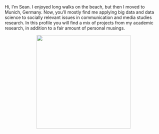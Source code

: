 
<!--
Welcome to my profile! 
-->

<div class="row">
  <div class="col-md-8" markdown="1">
  Hi, I'm Sean. I enjoyed long walks on the beach, but then I moved to Munich, Germany. Now, you'll mostly find me applying big data and data science to socially relevant issues in communication and media studies research. In this profile you will find a mix of projects from my academic research, in addition to a fair amount of personal musings. 
  </div>
  <div class="col-md-4" markdown="1">
  <!-- ![Alt Text](../img/folder/blah.jpg) -->
  <p align="center">  
      <img src="https://user-images.githubusercontent.com/9055031/207847628-12d295de-e1da-42a7-8fc2-d5d6285552e6.gif" width="300" height="300">
    </p>
  </div>
</div>
